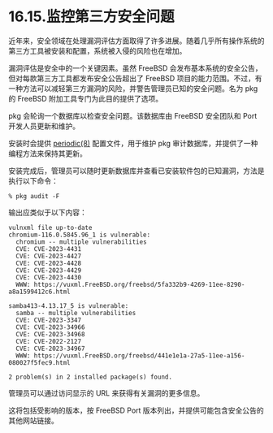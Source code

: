 # 16.15.监控第三方安全问题

近年来，安全领域在处理漏洞评估方面取得了许多进展。随着几乎所有操作系统的第三方工具被安装和配置，系统被入侵的风险也在增加。

漏洞评估是安全中的一个关键因素。虽然 FreeBSD 会发布基本系统的安全公告，但对每款第三方工具都发布安全公告超出了 FreeBSD 项目的能力范围。不过，有一种方法可以减轻第三方漏洞的风险，并警告管理员已知的安全问题。名为 pkg 的 FreeBSD 附加工具专门为此目的提供了选项。

pkg 会轮询一个数据库以检查安全问题。该数据库由 FreeBSD 安全团队和 Port 开发人员更新和维护。

安装时会提供 [periodic(8)](https://man.freebsd.org/cgi/man.cgi?query=periodic&sektion=8&format=html) 配置文件，用于维护 pkg 审计数据库，并提供了一种编程方法来保持其更新。

安装完成后，管理员可以随时更新数据库并查看已安装软件包的已知漏洞，方法是执行以下命令：

```
% pkg audit -F
```

输出应类似于以下内容：

```
vulnxml file up-to-date
chromium-116.0.5845.96_1 is vulnerable:
  chromium -- multiple vulnerabilities
  CVE: CVE-2023-4431
  CVE: CVE-2023-4427
  CVE: CVE-2023-4428
  CVE: CVE-2023-4429
  CVE: CVE-2023-4430
  WWW: https://vuxml.FreeBSD.org/freebsd/5fa332b9-4269-11ee-8290-a8a1599412c6.html

samba413-4.13.17_5 is vulnerable:
  samba -- multiple vulnerabilities
  CVE: CVE-2023-3347
  CVE: CVE-2023-34966
  CVE: CVE-2023-34968
  CVE: CVE-2022-2127
  CVE: CVE-2023-34967
  WWW: https://vuxml.FreeBSD.org/freebsd/441e1e1a-27a5-11ee-a156-080027f5fec9.html

2 problem(s) in 2 installed package(s) found.
```

管理员可以通过访问显示的 URL 来获得有关漏洞的更多信息。

这将包括受影响的版本，按 FreeBSD Port 版本列出，并提供可能包含安全公告的其他网站链接。
